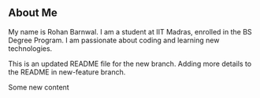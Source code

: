 ## About Me
My name is Rohan Barnwal. I am a student at IIT Madras, enrolled in the BS Degree Program. I am passionate about coding and learning new technologies.

This is an updated README file for the new branch.
Adding more details to the README in new-feature branch.

Some new content
